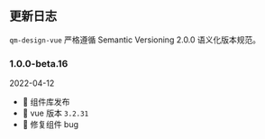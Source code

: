 ## 更新日志

`qm-design-vue` 严格遵循 Semantic Versioning 2.0.0 语义化版本规范。

### 1.0.0-beta.16

2022-04-12

- 🎉 组件库发布
- 🌟 vue 版本 `3.2.31`
- 🐞 修复组件 bug
